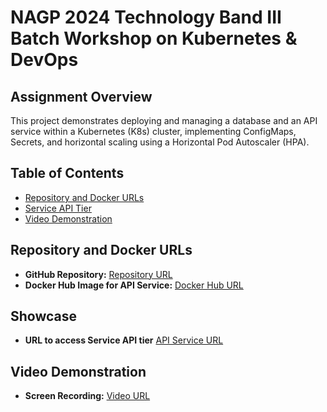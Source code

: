 # NAGP 2024 Technology Band III Batch Workshop on Kubernetes & DevOps

## Assignment Overview

This project demonstrates deploying and managing a database and an API service within a Kubernetes (K8s) cluster, implementing ConfigMaps, Secrets, and horizontal scaling using a Horizontal Pod Autoscaler (HPA).

## Table of Contents

- [Repository and Docker URLs](#repository-and-docker-urls)
- [Service API Tier](#showcase)
- [Video Demonstration](#video-demonstration)

## Repository and Docker URLs

- **GitHub Repository:** [Repository URL](<repository-url>)
- **Docker Hub Image for API Service:** [Docker Hub URL](https://hub.docker.com/repository/docker/singhsahil2711/db-access-service/general)

## Showcase

- **URL to access Service API tier** [API Service URL](<repository-url>)

## Video Demonstration

- **Screen Recording:** [Video URL](<video-url>)
